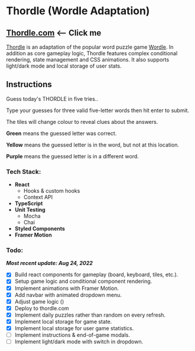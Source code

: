 # Thordle (Wordle Adaptation)

## [Thordle.com](http://thordle.com) <-- Click me

[Thordle](https://thordle.com) is an adaptation of the popular word puzzle game [Wordle](https://www.nytimes.com/games/wordle/index.html). In addition as core gameplay logic, Thordle features complex conditional rendering, state management and CSS animations. It also supports light/dark mode and local storage of user stats.

## Instructions

Guess today's THORDLE in five tries..

Type your guesses for three valid five-letter words then hit enter to submit.

The tiles will change colour to reveal clues about the answers.

**Green** means the guessed letter was correct.

**Yellow** means the guessed letter is in the word, but not at this location.

**Purple** means the guessed letter is in a different word.

### Tech Stack:
- **React**
  - Hooks & custom hooks
  - Context API
- **TypeScript**
- **Unit Testing**
  - Mocha
  - Chai
- **Styled Components**
- **Framer Motion**

### Todo: 
***Most recent update: Aug 24, 2022***
- [X] Build react components for gameplay (board, keyboard, tiles, etc.).
- [X] Setup game logic and conditional component rendering.
- [X] Implement animations with Framer Motion.
- [X] Add navbar with animated dropdown menu.
- [X] Adjust game logic ()
- [X] Deploy to thordle.com
- [X] Implement daily puzzles rather than random on every refresh.
- [X] Implement local storage for game state.
- [X] Implement local storage for user game statistics.
- [ ] Implement instructions & end-of-game modals.
- [ ] Implement light/dark mode with switch in dropdown.
